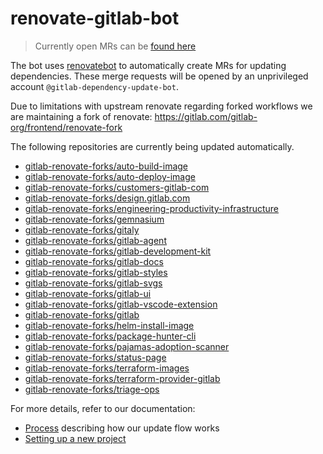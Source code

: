 # renovate-gitlab-bot

> Currently open MRs can be [found here](https://gitlab.com/dashboard/merge_requests?scope=all&utf8=%E2%9C%93&state=opened&author_username=gitlab-dependency-update-bot)

The bot uses [renovatebot](https://github.com/renovatebot/renovate) to
automatically create MRs for updating dependencies. These merge requests will be opened by an unprivileged account `@gitlab-dependency-update-bot`.

Due to limitations with upstream renovate regarding forked workflows we are maintaining a fork of renovate:
https://gitlab.com/gitlab-org/frontend/renovate-fork

The following repositories are currently being updated automatically.

<!-- rep -->

- [gitlab-renovate-forks/auto-build-image](https://gitlab.com/gitlab-renovate-forks/auto-build-image)
- [gitlab-renovate-forks/auto-deploy-image](https://gitlab.com/gitlab-renovate-forks/auto-deploy-image)
- [gitlab-renovate-forks/customers-gitlab-com](https://gitlab.com/gitlab-renovate-forks/customers-gitlab-com)
- [gitlab-renovate-forks/design.gitlab.com](https://gitlab.com/gitlab-renovate-forks/design.gitlab.com)
- [gitlab-renovate-forks/engineering-productivity-infrastructure](https://gitlab.com/gitlab-renovate-forks/engineering-productivity-infrastructure)
- [gitlab-renovate-forks/gemnasium](https://gitlab.com/gitlab-renovate-forks/gemnasium)
- [gitlab-renovate-forks/gitaly](https://gitlab.com/gitlab-renovate-forks/gitaly)
- [gitlab-renovate-forks/gitlab-agent](https://gitlab.com/gitlab-renovate-forks/gitlab-agent)
- [gitlab-renovate-forks/gitlab-development-kit](https://gitlab.com/gitlab-renovate-forks/gitlab-development-kit)
- [gitlab-renovate-forks/gitlab-docs](https://gitlab.com/gitlab-renovate-forks/gitlab-docs)
- [gitlab-renovate-forks/gitlab-styles](https://gitlab.com/gitlab-renovate-forks/gitlab-styles)
- [gitlab-renovate-forks/gitlab-svgs](https://gitlab.com/gitlab-renovate-forks/gitlab-svgs)
- [gitlab-renovate-forks/gitlab-ui](https://gitlab.com/gitlab-renovate-forks/gitlab-ui)
- [gitlab-renovate-forks/gitlab-vscode-extension](https://gitlab.com/gitlab-renovate-forks/gitlab-vscode-extension)
- [gitlab-renovate-forks/gitlab](https://gitlab.com/gitlab-renovate-forks/gitlab)
- [gitlab-renovate-forks/helm-install-image](https://gitlab.com/gitlab-renovate-forks/helm-install-image)
- [gitlab-renovate-forks/package-hunter-cli](https://gitlab.com/gitlab-renovate-forks/package-hunter-cli)
- [gitlab-renovate-forks/pajamas-adoption-scanner](https://gitlab.com/gitlab-renovate-forks/pajamas-adoption-scanner)
- [gitlab-renovate-forks/status-page](https://gitlab.com/gitlab-renovate-forks/status-page)
- [gitlab-renovate-forks/terraform-images](https://gitlab.com/gitlab-renovate-forks/terraform-images)
- [gitlab-renovate-forks/terraform-provider-gitlab](https://gitlab.com/gitlab-renovate-forks/terraform-provider-gitlab)
- [gitlab-renovate-forks/triage-ops](https://gitlab.com/gitlab-renovate-forks/triage-ops)

<!-- rep -->

For more details, refer to our documentation:

- [Process](./docs/process.md) describing how our update flow works
- [Setting up a new project](./docs/setting-up-a-new-project.md)
